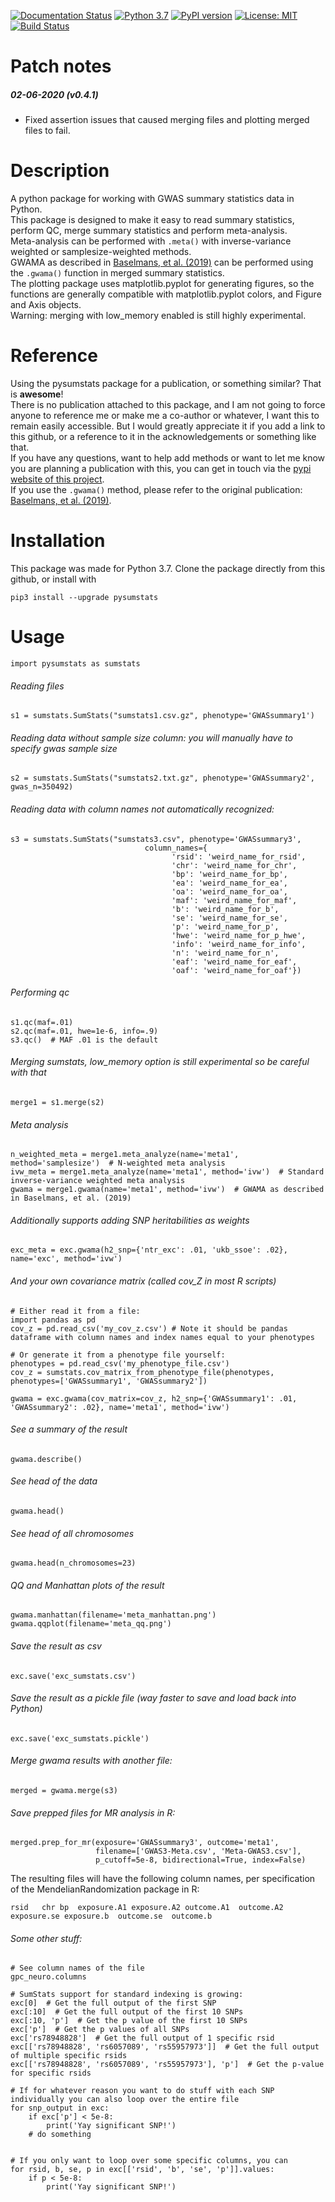 [![Documentation Status](https://readthedocs.org/projects/pysumstats/badge/?version=latest)](https://pysumstats.readthedocs.io/en/latest/?badge=latest)
[![Python 3.7](https://img.shields.io/badge/python-3.7-blue.svg)](https://www.python.org/downloads/release/python-370/)
[![PyPI version](https://badge.fury.io/py/pysumstats.svg)](https://badge.fury.io/py/pysumstats)
[![License: MIT](https://img.shields.io/badge/License-MIT-yellow.svg)](https://opensource.org/licenses/MIT)
[![Build Status](https://travis-ci.org/matthijsz/pysumstats.svg?branch=master)](https://travis-ci.org/matthijsz/pysumstats)

# Patch notes

##### 02-06-2020 (v0.4.1)
 - Fixed assertion issues that caused merging files and plotting merged files to fail.

# Description

A python package for working with GWAS summary statistics data in Python. <br/>
This package is designed to make it easy to read summary statistics, perform QC, merge summary statistics and perform meta-analysis.<br/>
Meta-analysis can be performed with `.meta()` with inverse-variance weighted or samplesize-weighted methods.<br/>
GWAMA as described in [Baselmans, et al. (2019)](https://www.nature.com/articles/s41588-018-0320-8) can be performed using the `.gwama()` function in merged summary statistics. <br/>
The plotting package uses matplotlib.pyplot for generating figures, so the functions are generally compatible with matplotlib.pyplot colors, and Figure and Axis objects. <br/>
Warning: merging with low_memory enabled is still highly experimental. <br/>

# Reference

Using the pysumstats package for a publication, or something similar? That is **awesome**! <br/>
There is no publication attached to this package, 
and I am not going to force anyone to reference me or make me a co-author or whatever, I want this to remain easily accessible. 
But I would greatly appreciate it if you add a link to this github, or a reference to it in the acknowledgements or something like that. <br/>
If you have any questions, want to help add methods or want to let me know you are planning a publication with this, you can get in touch via the [pypi website of this project](https://pypi.org/project/pysumstats/). <br/>
If you use the `.gwama()` method, please refer to the original publication: [Baselmans, et al. (2019)](https://www.nature.com/articles/s41588-018-0320-8).

# Installation

This package was made for Python 3.7. Clone the package directly from this github, or install with 

`pip3 install --upgrade pysumstats`


# Usage

`import pysumstats as sumstats`
###### Reading files
`s1 = sumstats.SumStats("sumstats1.csv.gz", phenotype='GWASsummary1')`
###### Reading data without sample size column: you will manually have to specify gwas sample size
`s2 = sumstats.SumStats("sumstats2.txt.gz", phenotype='GWASsummary2', gwas_n=350492)`
###### Reading data with column names not automatically recognized:
```
s3 = sumstats.SumStats("sumstats3.csv", phenotype='GWASsummary3',
                              column_names={
                                    'rsid': 'weird_name_for_rsid',
                                    'chr': 'weird_name_for_chr',
                                    'bp': 'weird_name_for_bp',
                                    'ea': 'weird_name_for_ea',
                                    'oa': 'weird_name_for_oa',
                                    'maf': 'weird_name_for_maf',
                                    'b': 'weird_name_for_b',
                                    'se': 'weird_name_for_se',
                                    'p': 'weird_name_for_p',
                                    'hwe': 'weird_name_for_p_hwe',
                                    'info': 'weird_name_for_info',
                                    'n': 'weird_name_for_n',
                                    'eaf': 'weird_name_for_eaf',
                                    'oaf': 'weird_name_for_oaf'})
```
###### Performing qc
```
s1.qc(maf=.01)
s2.qc(maf=.01, hwe=1e-6, info=.9)
s3.qc()  # MAF .01 is the default
```
###### Merging sumstats, low_memory option is still experimental so be careful with that
`merge1 = s1.merge(s2)`

###### Meta analysis
```
n_weighted_meta = merge1.meta_analyze(name='meta1', method='samplesize')  # N-weighted meta analysis
ivw_meta = merge1.meta_analyze(name='meta1', method='ivw')  # Standard inverse-variance weighted meta analysis
gwama = merge1.gwama(name='meta1', method='ivw')  # GWAMA as described in Baselmans, et al. (2019)
```
###### Additionally supports adding SNP heritabilities as weights
`exc_meta = exc.gwama(h2_snp={'ntr_exc': .01, 'ukb_ssoe': .02}, name='exc', method='ivw')`
###### And your own covariance matrix (called cov_Z in most R scripts)
```
# Either read it from a file:
import pandas as pd
cov_z = pd.read_csv('my_cov_z.csv') # Note it should be pandas dataframe with column names and index names equal to your phenotypes

# Or generate it from a phenotype file yourself:
phenotypes = pd.read_csv('my_phenotype_file.csv')
cov_z = sumstats.cov_matrix_from_phenotype_file(phenotypes, phenotypes=['GWASsummary1', 'GWASsummary2'])

gwama = exc.gwama(cov_matrix=cov_z, h2_snp={'GWASsummary1': .01, 'GWASsummary2': .02}, name='meta1', method='ivw')
```
###### See a summary of the result
`gwama.describe()`
###### See head of the data
`gwama.head()`
###### See head of all chromosomes
`gwama.head(n_chromosomes=23)`

###### QQ and Manhattan plots of the result
```
gwama.manhattan(filename='meta_manhattan.png')
gwama.qqplot(filename='meta_qq.png')
``` 

###### Save the result as csv
`exc.save('exc_sumstats.csv')`
###### Save the result as a pickle file (way faster to save and load back into Python)
`exc.save('exc_sumstats.pickle')`

###### Merge gwama results with another file:
`merged = gwama.merge(s3)`
###### Save prepped files for MR analysis in R:
```
merged.prep_for_mr(exposure='GWASsummary3', outcome='meta1',
                   filename=['GWAS3-Meta.csv', 'Meta-GWAS3.csv'],
                   p_cutoff=5e-8, bidirectional=True, index=False)
```
The resulting files will have the following column names, per specification of the MendelianRandomization package in R:

`rsid	chr	bp	exposure.A1	exposure.A2	outcome.A1	outcome.A2	exposure.se	exposure.b	outcome.se	outcome.b`

###### Some other stuff:
```
# See column names of the file
gpc_neuro.columns

# SumStats support for standard indexing is growing:
exc[0]  # Get the full output of the first SNP
exc[:10]  # Get the full output of the first 10 SNPs
exc[:10, 'p']  # Get the p value of the first 10 SNPs
exc['p']  # Get the p values of all SNPs
exc['rs78948828']  # Get the full output of 1 specific rsid
exc[['rs78948828', 'rs6057089', 'rs55957973']]  # Get the full output of multiple specific rsids
exc[['rs78948828', 'rs6057089', 'rs55957973'], 'p']  # Get the p-value for specific rsids

# If for whatever reason you want to do stuff with each SNP individually you can also loop over the entire file
for snp_output in exc:
    if exc['p'] < 5e-8:
        print('Yay significant SNP!')
    # do something


# If you only want to loop over some specific columns, you can
for rsid, b, se, p in exc[['rsid', 'b', 'se', 'p']].values:
    if p < 5e-8:
        print('Yay significant SNP!')


```

